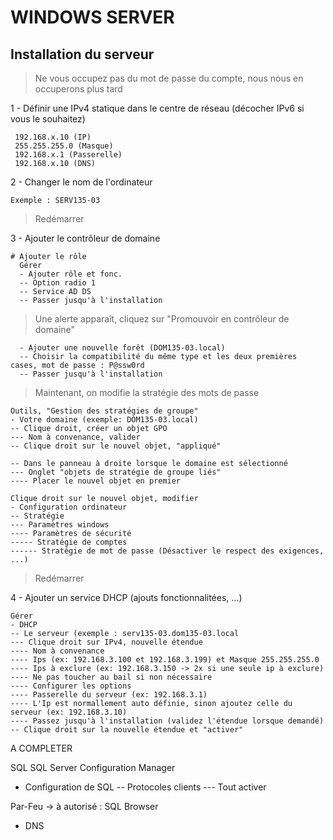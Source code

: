 # WINDOWS SERVER

## Installation du serveur

> Ne vous occupez pas du mot de passe du compte, nous nous en occuperons plus tard

1 - Définir une IPv4 statique dans le centre de réseau (décocher IPv6 si vous le souhaitez)
```
 192.168.x.10 (IP)
 255.255.255.0 (Masque)
 192.168.x.1 (Passerelle)
 192.168.x.10 (DNS)
```
2 - Changer le nom de l'ordinateur
```
Exemple : SERV135-03
```

> Redémarrer

3 - Ajouter le contrôleur de domaine
```
# Ajouter le rôle
  Gérer
  - Ajouter rôle et fonc.
  -- Option radio 1
  -- Service AD DS
  -- Passer jusqu'à l'installation
```
> Une alerte apparaît, cliquez sur "Promouvoir en contrôleur de domaine"
```
  - Ajouter une nouvelle forêt (DOM135-03.local)
  -- Choisir la compatibilité du même type et les deux premières cases, mot de passe : P@ssw0rd
  -- Passer jusqu'à l'installation
```

> Maintenant, on modifie la stratégie des mots de passe
```
Outils, "Gestion des stratégies de groupe"
- Votre domaine (exemple: DOM135-03.local)
-- Clique droit, créer un objet GPO
--- Nom à convenance, valider
-- Clique droit sur le nouvel objet, "appliqué"

-- Dans le panneau à droite lorsque le domaine est sélectionné
--- Onglet "objets de stratégie de groupe liés"
---- Placer le nouvel objet en premier

Clique droit sur le nouvel objet, modifier
- Configuration ordinateur
-- Stratégie
--- Paramètres windows
---- Paramètres de sécurité
----- Stratégie de comptes
------ Stratégie de mot de passe (Désactiver le respect des exigences, ...)
```

> Redémarrer

4 - Ajouter un service DHCP (ajouts fonctionnalitées, ...)
```
Gérer
- DHCP
-- Le serveur (exemple : serv135-03.dom135-03.local
--- Clique droit sur IPv4, nouvelle étendue
---- Nom à convenance
---- Ips (ex: 192.168.3.100 et 192.168.3.199) et Masque 255.255.255.0
---- Ips à exclure (ex: 192.168.3.150 -> 2x si une seule ip à exclure)
---- Ne pas toucher au bail si non nécessaire
---- Configurer les options
---- Passerelle du serveur (ex: 192.168.3.1)
---- L'Ip est normallement auto définie, sinon ajoutez celle du serveur (ex: 192.168.3.10)
---- Passez jusqu'à l'installation (validez l'étendue lorsque demandé)
-- Clique droit sur la nouvelle étendue et "activer"
```


A COMPLETER

SQL
SQL Server Configuration Manager
- Configuration de SQL
-- Protocoles clients
--- Tout activer

Par-Feu → à autorisé : SQL Browser

- DNS
